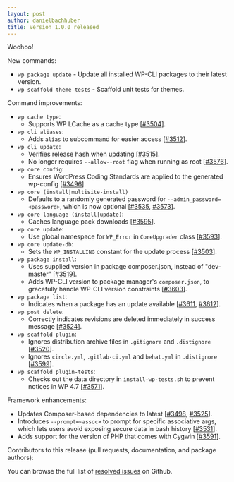 ```yaml
---
layout: post
author: danielbachhuber
title: Version 1.0.0 released
---
```


Woohoo!

New commands:

* `wp package update` - Update all installed WP-CLI packages to their latest version.
* `wp scaffold theme-tests` - Scaffold unit tests for themes.

Command improvements:

* `wp cache type`:
   * Supports WP LCache as a cache type [[#3504](https://github.com/wp-cli/wp-cli/pull/3504)].
* `wp cli aliases`:
   * Adds `alias` to subcommand for easier access [[#3512](https://github.com/wp-cli/wp-cli/pull/3512)].
* `wp cli update`:
   * Verifies release hash when updating [[#3515](https://github.com/wp-cli/wp-cli/pull/3515)].
   * No longer requires `--allow--root` flag when running as root [[#3576](https://github.com/wp-cli/wp-cli/pull/3576)].
* `wp core config`:
   * Ensures WordPress Coding Standards are applied to the generated wp-config [[#3496](https://github.com/wp-cli/wp-cli/pull/3496)].
* `wp core (install|multisite-install)`
   * Defaults to a randomly generated password for `--admin_password=<password>`, which is now optional [[#3535](https://github.com/wp-cli/wp-cli/pull/3535), [#3573](https://github.com/wp-cli/wp-cli/pull/3573)].
* `wp core language (install|update)`:
   * Caches language pack downloads [[#3595](https://github.com/wp-cli/wp-cli/pull/3595)].
* `wp core update`:
   * Use global namespace for `WP_Error` in `CoreUpgrader` class [[#3593](https://github.com/wp-cli/wp-cli/pull/3593)].
* `wp core update-db`:
   * Sets the `WP_INSTALLING` constant for the update process [[#3503](https://github.com/wp-cli/wp-cli/pull/3503)].
* `wp package install`:
   * Uses supplied version in package composer.json, instead of "dev-master" [[#3519](https://github.com/wp-cli/wp-cli/pull/3519)].
   * Adds WP-CLI version to package manager's `composer.json`, to gracefully handle WP-CLI version constraints [[#3603](https://github.com/wp-cli/wp-cli/pull/3603)].
* `wp package list`:
   * Indicates when a package has an update available [[#3611](https://github.com/wp-cli/wp-cli/pull/3611), [#3612](https://github.com/wp-cli/wp-cli/pull/3612)].
* `wp post delete`:
   * Correctly indicates revisions are deleted immediately in success message [[#3524](https://github.com/wp-cli/wp-cli/pull/3524)].
* `wp scaffold plugin`:
   * Ignores distribution archive files in `.gitignore` and `.distignore` [[#3520](https://github.com/wp-cli/wp-cli/pull/3520)].
   * Ignores `circle.yml`, `.gitlab-ci.yml` and `behat.yml` in `.distignore` [[#3599](https://github.com/wp-cli/wp-cli/pull/3599)].
* `wp scaffold plugin-tests`:
   * Checks out the data directory in `install-wp-tests.sh` to prevent notices in WP 4.7 [[#3571](https://github.com/wp-cli/wp-cli/pull/3571)].

Framework enhancements:

* Updates Composer-based dependencies to latest [[#3498](https://github.com/wp-cli/wp-cli/pull/3498), [#3525](https://github.com/wp-cli/wp-cli/pull/3525)].
* Introduces `--prompt=<assoc>` to prompt for specific associative args, which lets users avoid exposing secure data in bash history [[#3531](https://github.com/wp-cli/wp-cli/pull/3531)].
* Adds support for the version of PHP that comes with Cygwin [[#3591](https://github.com/wp-cli/wp-cli/pull/3591)].

Contributors to this release (pull requests, documentation, and package authors):

You can browse the full list of [resolved issues](https://github.com/wp-cli/wp-cli/issues?q=milestone%3A1.0.0+is%3Aclosed) on Github.

